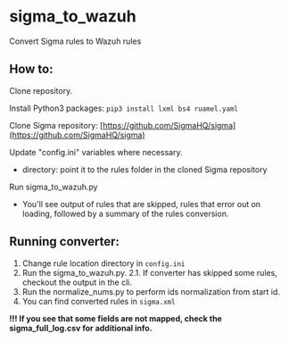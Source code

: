 # sigma_to_wazuh
Convert Sigma rules to Wazuh rules

## How to:
Clone repository.  

Install Python3 packages: ```pip3 install lxml bs4 ruamel.yaml```

Clone Sigma repository: [https://github.com/SigmaHQ/sigma](https://github.com/SigmaHQ/sigma)

Update "config.ini" variables where necessary.
- directory: point it to the rules folder in the cloned Sigma repository

Run sigma_to_wazuh.py
- You'll see output of rules that are skipped, rules that error out on loading, followed by a summary of the rules conversion.

## Running converter:

1. Change rule location directory in `config.ini`
2. Run the sigma_to_wazuh.py.
    2.1. If converter has skipped some rules, checkout the output in the cli.
4. Run the normalize_nums.py to perform ids normalization from start id.
5. You can find converted rules in `sigma.xml`

**!!! If you see that some fields are not mapped, check the sigma_full_log.csv for additional info.**
